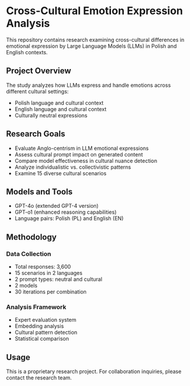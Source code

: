 # Cross-Cultural Emotion Expression Analysis
This repository contains research examining cross-cultural differences in emotional expression by Large Language Models (LLMs) in Polish and English contexts.

## Project Overview
The study analyzes how LLMs express and handle emotions across different cultural settings:
- Polish language and cultural context
- English language and cultural context
- Culturally neutral expressions

## Research Goals
- Evaluate Anglo-centrism in LLM emotional expressions
- Assess cultural prompt impact on generated content
- Compare model effectiveness in cultural nuance detection
- Analyze individualistic vs. collectivistic patterns
- Examine 15 diverse cultural scenarios

## Models and Tools
- GPT-4o (extended GPT-4 version)
- GPT-o1 (enhanced reasoning capabilities)
- Language pairs: Polish (PL) and English (EN)

## Methodology
### Data Collection
- Total responses: 3,600
- 15 scenarios in 2 languages
- 2 prompt types: neutral and cultural
- 2 models
- 30 iterations per combination

### Analysis Framework
- Expert evaluation system
- Embedding analysis
- Cultural pattern detection
- Statistical comparison

## Usage
This is a proprietary research project. For collaboration inquiries, please contact the research team.
